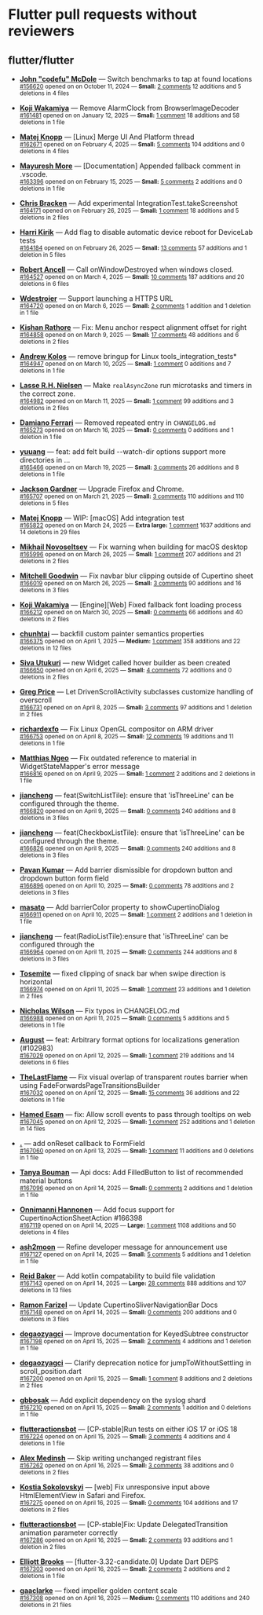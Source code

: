 # Flutter pull requests without reviewers

## flutter/flutter

* **[John "codefu" McDole](https://github.com/jtmcdole)** &mdash; Switch benchmarks to tap at found locations<br />
  <sub>[#156620](https://github.com/flutter/flutter/pull/156620) opened on on October 11, 2024 &mdash; **Small:** [2 comments](https://github.com/flutter/flutter/pull/156620) 12 additions and 5 deletions in 4 files</sub><br />

* **[Koji Wakamiya](https://github.com/koji-1009)** &mdash; Remove AlarmClock from BrowserImageDecoder<br />
  <sub>[#161481](https://github.com/flutter/flutter/pull/161481) opened on on January 12, 2025 &mdash; **Small:** [1 comment](https://github.com/flutter/flutter/pull/161481) 18 additions and 58 deletions in 1 file</sub><br />

* **[Matej Knopp](https://github.com/knopp)** &mdash; [Linux] Merge UI And Platform thread<br />
  <sub>[#162671](https://github.com/flutter/flutter/pull/162671) opened on on February 4, 2025 &mdash; **Small:** [5 comments](https://github.com/flutter/flutter/pull/162671) 104 additions and 0 deletions in 4 files</sub><br />

* **[Mayuresh More](https://github.com/MayureshMore)** &mdash; [Documentation] Appended fallback comment in .vscode.<br />
  <sub>[#163396](https://github.com/flutter/flutter/pull/163396) opened on on February 15, 2025 &mdash; **Small:** [5 comments](https://github.com/flutter/flutter/pull/163396) 2 additions and 0 deletions in 1 file</sub><br />

* **[Chris Bracken](https://github.com/cbracken)** &mdash; Add experimental IntegrationTest.takeScreenshot<br />
  <sub>[#164171](https://github.com/flutter/flutter/pull/164171) opened on on February 26, 2025 &mdash; **Small:** [1 comment](https://github.com/flutter/flutter/pull/164171) 18 additions and 5 deletions in 2 files</sub><br />

* **[Harri Kirik](https://github.com/harri35)** &mdash; Add flag to disable automatic device reboot for DeviceLab tests<br />
  <sub>[#164184](https://github.com/flutter/flutter/pull/164184) opened on on February 26, 2025 &mdash; **Small:** [13 comments](https://github.com/flutter/flutter/pull/164184) 57 additions and 1 deletion in 5 files</sub><br />

* **[Robert Ancell](https://github.com/robert-ancell)** &mdash; Call onWindowDestroyed when windows closed.<br />
  <sub>[#164527](https://github.com/flutter/flutter/pull/164527) opened on on March 4, 2025 &mdash; **Small:** [10 comments](https://github.com/flutter/flutter/pull/164527) 187 additions and 20 deletions in 6 files</sub><br />

* **[Wdestroier](https://github.com/Wdestroier)** &mdash; Support launching a HTTPS URL<br />
  <sub>[#164720](https://github.com/flutter/flutter/pull/164720) opened on on March 6, 2025 &mdash; **Small:** [2 comments](https://github.com/flutter/flutter/pull/164720) 1 addition and 1 deletion in 1 file</sub><br />

* **[Kishan Rathore](https://github.com/rkishan516)** &mdash; Fix: Menu anchor respect alignment offset for right<br />
  <sub>[#164858](https://github.com/flutter/flutter/pull/164858) opened on on March 9, 2025 &mdash; **Small:** [17 comments](https://github.com/flutter/flutter/pull/164858) 48 additions and 6 deletions in 2 files</sub><br />

* **[Andrew Kolos](https://github.com/andrewkolos)** &mdash; remove bringup for Linux tools_integration_tests*<br />
  <sub>[#164947](https://github.com/flutter/flutter/pull/164947) opened on on March 10, 2025 &mdash; **Small:** [1 comment](https://github.com/flutter/flutter/pull/164947) 0 additions and 7 deletions in 1 file</sub><br />

* **[Lasse R.H. Nielsen](https://github.com/lrhn)** &mdash; Make `realAsyncZone` run microtasks and timers in the correct zone.<br />
  <sub>[#164982](https://github.com/flutter/flutter/pull/164982) opened on on March 11, 2025 &mdash; **Small:** [1 comment](https://github.com/flutter/flutter/pull/164982) 99 additions and 3 deletions in 2 files</sub><br />

* **[Damiano Ferrari](https://github.com/ferraridamiano)** &mdash; Removed repeated entry in `CHANGELOG.md`<br />
  <sub>[#165273](https://github.com/flutter/flutter/pull/165273) opened on on March 16, 2025 &mdash; **Small:** [0 comments](https://github.com/flutter/flutter/pull/165273) 0 additions and 1 deletion in 1 file</sub><br />

* **[yuuang](https://github.com/zhangyuang)** &mdash; feat: add felt build --watch-dir options support more directories in …<br />
  <sub>[#165466](https://github.com/flutter/flutter/pull/165466) opened on on March 19, 2025 &mdash; **Small:** [3 comments](https://github.com/flutter/flutter/pull/165466) 26 additions and 8 deletions in 1 file</sub><br />

* **[Jackson Gardner](https://github.com/eyebrowsoffire)** &mdash; Upgrade Firefox and Chrome.<br />
  <sub>[#165707](https://github.com/flutter/flutter/pull/165707) opened on on March 21, 2025 &mdash; **Small:** [3 comments](https://github.com/flutter/flutter/pull/165707) 110 additions and 110 deletions in 5 files</sub><br />

* **[Matej Knopp](https://github.com/knopp)** &mdash; WIP: [macOS] Add integration test<br />
  <sub>[#165822](https://github.com/flutter/flutter/pull/165822) opened on on March 24, 2025 &mdash; **Extra large:** [1 comment](https://github.com/flutter/flutter/pull/165822) 1637 additions and 14 deletions in 29 files</sub><br />

* **[Mikhail Novoseltsev](https://github.com/Sameri11)** &mdash; Fix warning when building for macOS desktop<br />
  <sub>[#165996](https://github.com/flutter/flutter/pull/165996) opened on on March 26, 2025 &mdash; **Small:** [1 comment](https://github.com/flutter/flutter/pull/165996) 207 additions and 21 deletions in 2 files</sub><br />

* **[Mitchell Goodwin](https://github.com/MitchellGoodwin)** &mdash; Fix navbar blur clipping outside of Cupertino sheet<br />
  <sub>[#166019](https://github.com/flutter/flutter/pull/166019) opened on on March 26, 2025 &mdash; **Small:** [3 comments](https://github.com/flutter/flutter/pull/166019) 90 additions and 16 deletions in 3 files</sub><br />

* **[Koji Wakamiya](https://github.com/koji-1009)** &mdash; [Engine][Web] Fixed fallback font loading process<br />
  <sub>[#166212](https://github.com/flutter/flutter/pull/166212) opened on on March 30, 2025 &mdash; **Small:** [0 comments](https://github.com/flutter/flutter/pull/166212) 66 additions and 40 deletions in 2 files</sub><br />

* **[chunhtai](https://github.com/chunhtai)** &mdash; backfill custom painter semantics properties<br />
  <sub>[#166375](https://github.com/flutter/flutter/pull/166375) opened on on April 1, 2025 &mdash; **Medium:** [1 comment](https://github.com/flutter/flutter/pull/166375) 358 additions and 22 deletions in 12 files</sub><br />

* **[Siva Utukuri](https://github.com/UtukuriSiva)** &mdash; new Widget called hover builder as been created<br />
  <sub>[#166650](https://github.com/flutter/flutter/pull/166650) opened on on April 6, 2025 &mdash; **Small:** [4 comments](https://github.com/flutter/flutter/pull/166650) 72 additions and 0 deletions in 2 files</sub><br />

* **[Greg Price](https://github.com/gnprice)** &mdash; Let DrivenScrollActivity subclasses customize handling of overscroll<br />
  <sub>[#166731](https://github.com/flutter/flutter/pull/166731) opened on on April 8, 2025 &mdash; **Small:** [3 comments](https://github.com/flutter/flutter/pull/166731) 97 additions and 1 deletion in 2 files</sub><br />

* **[richardexfo](https://github.com/richardexfo)** &mdash; Fix Linux OpenGL compositor on ARM driver<br />
  <sub>[#166753](https://github.com/flutter/flutter/pull/166753) opened on on April 8, 2025 &mdash; **Small:** [12 comments](https://github.com/flutter/flutter/pull/166753) 19 additions and 11 deletions in 1 file</sub><br />

* **[Matthias Ngeo](https://github.com/Pante)** &mdash; Fix outdated reference to material in WidgetStateMapper's error message<br />
  <sub>[#166816](https://github.com/flutter/flutter/pull/166816) opened on on April 9, 2025 &mdash; **Small:** [1 comment](https://github.com/flutter/flutter/pull/166816) 2 additions and 2 deletions in 1 file</sub><br />

* **[jiancheng](https://github.com/StanleyCocos)** &mdash; feat(SwitchListTile): ensure that 'isThreeLine' can be configured through the theme.<br />
  <sub>[#166820](https://github.com/flutter/flutter/pull/166820) opened on on April 9, 2025 &mdash; **Small:** [0 comments](https://github.com/flutter/flutter/pull/166820) 240 additions and 8 deletions in 3 files</sub><br />

* **[jiancheng](https://github.com/StanleyCocos)** &mdash; feat(CheckboxListTile): ensure that 'isThreeLine' can be configured through the theme.<br />
  <sub>[#166826](https://github.com/flutter/flutter/pull/166826) opened on on April 9, 2025 &mdash; **Small:** [0 comments](https://github.com/flutter/flutter/pull/166826) 240 additions and 8 deletions in 3 files</sub><br />

* **[Pavan Kumar](https://github.com/whopavan)** &mdash; Add barrier dismissible for dropdown button and dropdown button form field<br />
  <sub>[#166896](https://github.com/flutter/flutter/pull/166896) opened on on April 10, 2025 &mdash; **Small:** [0 comments](https://github.com/flutter/flutter/pull/166896) 78 additions and 2 deletions in 3 files</sub><br />

* **[masato](https://github.com/masal9pse)** &mdash; Add barrierColor property to showCupertinoDialog<br />
  <sub>[#166911](https://github.com/flutter/flutter/pull/166911) opened on on April 10, 2025 &mdash; **Small:** [1 comment](https://github.com/flutter/flutter/pull/166911) 2 additions and 1 deletion in 1 file</sub><br />

* **[jiancheng](https://github.com/StanleyCocos)** &mdash; feat(RadioListTile):ensure that 'isThreeLine' can be configured through the<br />
  <sub>[#166964](https://github.com/flutter/flutter/pull/166964) opened on on April 11, 2025 &mdash; **Small:** [0 comments](https://github.com/flutter/flutter/pull/166964) 244 additions and 8 deletions in 3 files</sub><br />

* **[Tosemite](https://github.com/Tosemite)** &mdash; fixed clipping of snack bar when swipe direction is horizontal<br />
  <sub>[#166974](https://github.com/flutter/flutter/pull/166974) opened on on April 11, 2025 &mdash; **Small:** [1 comment](https://github.com/flutter/flutter/pull/166974) 23 additions and 1 deletion in 2 files</sub><br />

* **[Nicholas Wilson](https://github.com/NicholasWilsonDEV)** &mdash; Fix typos in CHANGELOG.md<br />
  <sub>[#166988](https://github.com/flutter/flutter/pull/166988) opened on on April 11, 2025 &mdash; **Small:** [0 comments](https://github.com/flutter/flutter/pull/166988) 5 additions and 5 deletions in 1 file</sub><br />

* **[August](https://github.com/Gustl22)** &mdash; feat: Arbitrary format options for localizations generation (#102983)<br />
  <sub>[#167029](https://github.com/flutter/flutter/pull/167029) opened on on April 12, 2025 &mdash; **Small:** [1 comment](https://github.com/flutter/flutter/pull/167029) 219 additions and 14 deletions in 6 files</sub><br />

* **[TheLastFlame](https://github.com/TheLastFlame)** &mdash; Fix visual overlap of transparent routes barrier when using FadeForwardsPageTransitionsBuilder<br />
  <sub>[#167032](https://github.com/flutter/flutter/pull/167032) opened on on April 12, 2025 &mdash; **Small:** [15 comments](https://github.com/flutter/flutter/pull/167032) 36 additions and 22 deletions in 1 file</sub><br />

* **[Hamed Esam](https://github.com/Hamed233)** &mdash; fix: Allow scroll events to pass through tooltips on web<br />
  <sub>[#167045](https://github.com/flutter/flutter/pull/167045) opened on on April 12, 2025 &mdash; **Small:** [1 comment](https://github.com/flutter/flutter/pull/167045) 252 additions and 1 deletion in 14 files</sub><br />

* **[.](https://github.com/foxmind1)** &mdash; add onReset callback to FormField<br />
  <sub>[#167060](https://github.com/flutter/flutter/pull/167060) opened on on April 13, 2025 &mdash; **Small:** [1 comment](https://github.com/flutter/flutter/pull/167060) 11 additions and 0 deletions in 1 file</sub><br />

* **[Tanya Bouman](https://github.com/tanyabouman)** &mdash; Api docs: Add FilledButton to list of recommended material buttons<br />
  <sub>[#167096](https://github.com/flutter/flutter/pull/167096) opened on on April 14, 2025 &mdash; **Small:** [0 comments](https://github.com/flutter/flutter/pull/167096) 2 additions and 1 deletion in 1 file</sub><br />

* **[Onnimanni Hannonen](https://github.com/O-Hannonen)** &mdash; Add focus support for CupertinoActionSheetAction #166398<br />
  <sub>[#167119](https://github.com/flutter/flutter/pull/167119) opened on on April 14, 2025 &mdash; **Large:** [1 comment](https://github.com/flutter/flutter/pull/167119) 1108 additions and 50 deletions in 4 files</sub><br />

* **[ash2moon](https://github.com/ash2moon)** &mdash; Refine developer message for announcement use<br />
  <sub>[#167127](https://github.com/flutter/flutter/pull/167127) opened on on April 14, 2025 &mdash; **Small:** [5 comments](https://github.com/flutter/flutter/pull/167127) 5 additions and 1 deletion in 1 file</sub><br />

* **[Reid Baker](https://github.com/reidbaker)** &mdash; Add kotlin compatability to build file validation<br />
  <sub>[#167143](https://github.com/flutter/flutter/pull/167143) opened on on April 14, 2025 &mdash; **Large:** [28 comments](https://github.com/flutter/flutter/pull/167143) 888 additions and 107 deletions in 13 files</sub><br />

* **[Ramon Farizel](https://github.com/RamonFarizel)** &mdash; Update CupertinoSliverNavigationBar Docs<br />
  <sub>[#167148](https://github.com/flutter/flutter/pull/167148) opened on on April 14, 2025 &mdash; **Small:** [0 comments](https://github.com/flutter/flutter/pull/167148) 200 additions and 0 deletions in 3 files</sub><br />

* **[dogaozyagci](https://github.com/dogaozyagci)** &mdash; Improve documentation for KeyedSubtree constructor<br />
  <sub>[#167198](https://github.com/flutter/flutter/pull/167198) opened on on April 15, 2025 &mdash; **Small:** [2 comments](https://github.com/flutter/flutter/pull/167198) 4 additions and 1 deletion in 1 file</sub><br />

* **[dogaozyagci](https://github.com/dogaozyagci)** &mdash; Clarify deprecation notice for jumpToWithoutSettling in scroll_position.dart<br />
  <sub>[#167200](https://github.com/flutter/flutter/pull/167200) opened on on April 15, 2025 &mdash; **Small:** [1 comment](https://github.com/flutter/flutter/pull/167200) 8 additions and 2 deletions in 2 files</sub><br />

* **[gbbosak](https://github.com/gbbosak)** &mdash; Add explicit dependency on the syslog shard<br />
  <sub>[#167210](https://github.com/flutter/flutter/pull/167210) opened on on April 15, 2025 &mdash; **Small:** [2 comments](https://github.com/flutter/flutter/pull/167210) 1 addition and 0 deletions in 1 file</sub><br />

* **[flutteractionsbot](https://github.com/flutteractionsbot)** &mdash; [CP-stable]Run tests on either iOS 17 or iOS 18<br />
  <sub>[#167224](https://github.com/flutter/flutter/pull/167224) opened on on April 15, 2025 &mdash; **Small:** [3 comments](https://github.com/flutter/flutter/pull/167224) 4 additions and 4 deletions in 1 file</sub><br />

* **[Alex Medinsh](https://github.com/RepliedSage11)** &mdash; Skip writing unchanged registrant files<br />
  <sub>[#167262](https://github.com/flutter/flutter/pull/167262) opened on on April 16, 2025 &mdash; **Small:** [3 comments](https://github.com/flutter/flutter/pull/167262) 38 additions and 0 deletions in 2 files</sub><br />

* **[Kostia Sokolovskyi](https://github.com/ksokolovskyi)** &mdash; [web] Fix unresponsive input above HtmlElementView in Safari and Firefox.<br />
  <sub>[#167275](https://github.com/flutter/flutter/pull/167275) opened on on April 16, 2025 &mdash; **Small:** [0 comments](https://github.com/flutter/flutter/pull/167275) 104 additions and 17 deletions in 2 files</sub><br />

* **[flutteractionsbot](https://github.com/flutteractionsbot)** &mdash; [CP-stable]Fix: Update DelegatedTransition animation parameter correctly<br />
  <sub>[#167286](https://github.com/flutter/flutter/pull/167286) opened on on April 16, 2025 &mdash; **Small:** [2 comments](https://github.com/flutter/flutter/pull/167286) 93 additions and 1 deletion in 2 files</sub><br />

* **[Elliott Brooks](https://github.com/elliette)** &mdash; [flutter-3.32-candidate.0] Update Dart DEPS<br />
  <sub>[#167303](https://github.com/flutter/flutter/pull/167303) opened on on April 16, 2025 &mdash; **Small:** [2 comments](https://github.com/flutter/flutter/pull/167303) 2 additions and 2 deletions in 1 file</sub><br />

* **[gaaclarke](https://github.com/gaaclarke)** &mdash; fixed impeller golden content scale<br />
  <sub>[#167308](https://github.com/flutter/flutter/pull/167308) opened on on April 16, 2025 &mdash; **Medium:** [0 comments](https://github.com/flutter/flutter/pull/167308) 110 additions and 240 deletions in 21 files</sub><br />

